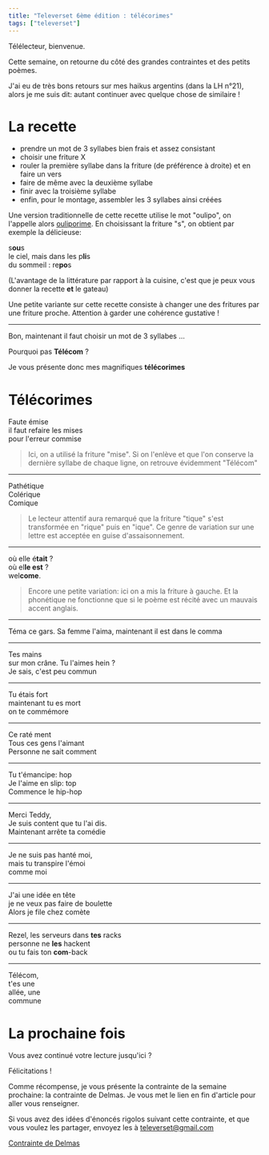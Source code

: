 ```yaml
---
title: "Televerset 6ème édition : télécorimes"
tags: ["televerset"]
---
```


Télélecteur, bienvenue.

Cette semaine, on retourne du côté des grandes contraintes et des petits poèmes.

J'ai eu de très bons retours sur mes haikus argentins (dans la LH n°21), alors je me suis dit: autant continuer avec quelque chose de similaire !

# La recette

- prendre un mot de 3 syllabes bien frais et assez consistant
- choisir une friture X
- rouler la première syllabe dans la friture (de préférence à droite) et en faire un vers
- faire de même avec la deuxième syllabe
- finir avec la troisième syllabe
- enfin, pour le montage, assembler les 3 syllabes ainsi créées

Une version traditionnelle de cette recette utilise le mot "oulipo", on l'appelle alors [ouliporime](https://www.oulipo.net/fr/contraintes/ouliporime). En choisissant la friture "s", on obtient par exemple la délicieuse:

s**ou**s  
le ciel, mais dans les p**li**s  
du sommeil : re**po**s  

(L'avantage de la littérature par rapport à la cuisine, c'est que je peux vous donner la recette **et** le gateau)

Une petite variante sur cette recette consiste à changer une des fritures par une friture proche. Attention à garder une cohérence gustative !

---

Bon, maintenant il faut choisir un mot de 3 syllabes ...

Pourquoi pas **Télécom** ?

Je vous présente donc mes magnifiques **télécorimes**

# Télécorimes

Faute émise  
il faut refaire les mises  
pour l'erreur commise  

> Ici, on a utilisé la friture "mise". Si on l'enlève et que l'on conserve la dernière syllabe de chaque ligne, on retrouve évidemment "Télécom"

---

Pathétique  
Colérique  
Comique  

> Le lecteur attentif aura remarqué que la friture "tique" s'est transformée en "rique" puis en "ique".
> Ce genre de variation sur une lettre est acceptée en guise d'assaisonnement.

---

où elle é**tait** ?  
où el**le est** ?  
wel**come**.  

> Encore une petite variation: ici on a mis la friture à gauche.
> Et la phonétique ne fonctionne que si le poème est récité avec un mauvais accent anglais.

---

Téma
ce gars. Sa femme l'aima,
maintenant il est dans le comma

---

Tes mains  
sur mon crâne. Tu l'aimes hein ?  
Je sais, c'est peu commun  

---

Tu étais fort  
maintenant tu es mort  
on te commémore  

---

Ce raté ment   
Tous ces gens l'aimant  
Personne ne sait comment

---

Tu t'émancipe: hop  
Je l'aime en slip: top  
Commence le hip-hop  

---

Merci Teddy,  
Je suis content que tu l'ai dis.  
Maintenant arrête ta comédie

---

Je ne suis pas hanté moi,  
mais tu transpire l'émoi  
comme moi

---

J'ai une idée en tête  
je ne veux pas faire de boulette  
Alors je file chez comète

---

Rezel, les serveurs dans **tes** racks  
personne ne **les** hackent  
ou tu fais ton **com**-back

---

Télécom,  
t'es une  
allée, une  
commune


# La prochaine fois

Vous avez continué votre lecture jusqu'ici ?

Félicitations !

Comme récompense, je vous présente la contrainte de la semaine prochaine: la contrainte de Delmas. Je vous met le lien en fin d'article pour aller vous renseigner.


Si vous avez des idées d'énoncés rigolos suivant cette contrainte, et que vous voulez les partager, envoyez les à televerset@gmail.com


[Contrainte de Delmas](https://www.oulipo.net/fr/contraintes/contrainte-de-delmas)